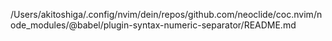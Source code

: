 /Users/akitoshiga/.config/nvim/dein/repos/github.com/neoclide/coc.nvim/node_modules/@babel/plugin-syntax-numeric-separator/README.md